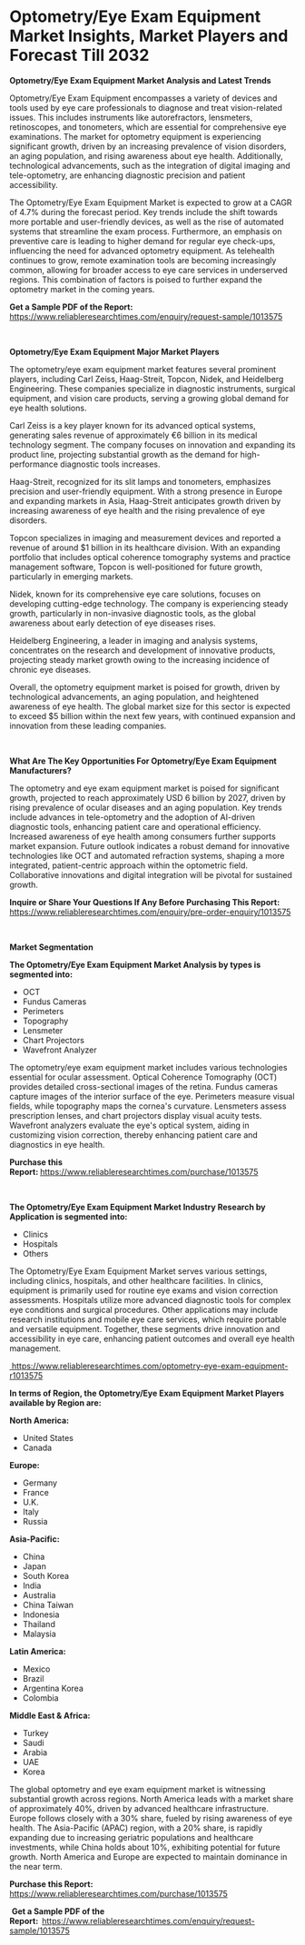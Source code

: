<p><h1>Optometry/Eye Exam Equipment Market Insights, Market Players and Forecast Till 2032</h1></p><p><strong>Optometry/Eye Exam Equipment Market Analysis and Latest Trends</strong></p>
<p><p>Optometry/Eye Exam Equipment encompasses a variety of devices and tools used by eye care professionals to diagnose and treat vision-related issues. This includes instruments like autorefractors, lensmeters, retinoscopes, and tonometers, which are essential for comprehensive eye examinations. The market for optometry equipment is experiencing significant growth, driven by an increasing prevalence of vision disorders, an aging population, and rising awareness about eye health. Additionally, technological advancements, such as the integration of digital imaging and tele-optometry, are enhancing diagnostic precision and patient accessibility.</p><p>The Optometry/Eye Exam Equipment Market is expected to grow at a CAGR of 4.7% during the forecast period. Key trends include the shift towards more portable and user-friendly devices, as well as the rise of automated systems that streamline the exam process. Furthermore, an emphasis on preventive care is leading to higher demand for regular eye check-ups, influencing the need for advanced optometry equipment. As telehealth continues to grow, remote examination tools are becoming increasingly common, allowing for broader access to eye care services in underserved regions. This combination of factors is poised to further expand the optometry market in the coming years.</p></p>
<p><strong>Get a Sample PDF of the Report:&nbsp;</strong> <a href="https://www.reliableresearchtimes.com/enquiry/request-sample/1013575?utm_campaign=2220&utm_medium=2&utm_source=Github&utm_content=ia&utm_term=16042025&utm_id=optometryeye-exam-equipment">https://www.reliableresearchtimes.com/enquiry/request-sample/1013575</a></p>
<p>&nbsp;</p>
<p><strong>Optometry/Eye Exam Equipment Major Market Players</strong></p>
<p><p>The optometry/eye exam equipment market features several prominent players, including Carl Zeiss, Haag-Streit, Topcon, Nidek, and Heidelberg Engineering. These companies specialize in diagnostic instruments, surgical equipment, and vision care products, serving a growing global demand for eye health solutions.</p><p>Carl Zeiss is a key player known for its advanced optical systems, generating sales revenue of approximately €6 billion in its medical technology segment. The company focuses on innovation and expanding its product line, projecting substantial growth as the demand for high-performance diagnostic tools increases.</p><p>Haag-Streit, recognized for its slit lamps and tonometers, emphasizes precision and user-friendly equipment. With a strong presence in Europe and expanding markets in Asia, Haag-Streit anticipates growth driven by increasing awareness of eye health and the rising prevalence of eye disorders.</p><p>Topcon specializes in imaging and measurement devices and reported a revenue of around $1 billion in its healthcare division. With an expanding portfolio that includes optical coherence tomography systems and practice management software, Topcon is well-positioned for future growth, particularly in emerging markets.</p><p>Nidek, known for its comprehensive eye care solutions, focuses on developing cutting-edge technology. The company is experiencing steady growth, particularly in non-invasive diagnostic tools, as the global awareness about early detection of eye diseases rises.</p><p>Heidelberg Engineering, a leader in imaging and analysis systems, concentrates on the research and development of innovative products, projecting steady market growth owing to the increasing incidence of chronic eye diseases.</p><p>Overall, the optometry equipment market is poised for growth, driven by technological advancements, an aging population, and heightened awareness of eye health. The global market size for this sector is expected to exceed $5 billion within the next few years, with continued expansion and innovation from these leading companies.</p></p>
<p>&nbsp;</p>
<p><strong>What Are The Key Opportunities For Optometry/Eye Exam Equipment Manufacturers?</strong></p>
<p><p>The optometry and eye exam equipment market is poised for significant growth, projected to reach approximately USD 6 billion by 2027, driven by rising prevalence of ocular diseases and an aging population. Key trends include advances in tele-optometry and the adoption of AI-driven diagnostic tools, enhancing patient care and operational efficiency. Increased awareness of eye health among consumers further supports market expansion. Future outlook indicates a robust demand for innovative technologies like OCT and automated refraction systems, shaping a more integrated, patient-centric approach within the optometric field. Collaborative innovations and digital integration will be pivotal for sustained growth.</p></p>
<p><strong>Inquire or Share Your Questions If Any Before Purchasing This Report:</strong> <a href="https://www.reliableresearchtimes.com/enquiry/pre-order-enquiry/1013575?utm_campaign=2220&utm_medium=2&utm_source=Github&utm_content=ia&utm_term=16042025&utm_id=optometryeye-exam-equipment">https://www.reliableresearchtimes.com/enquiry/pre-order-enquiry/1013575</a></p>
<p>&nbsp;</p>
<p><strong>Market Segmentation</strong></p>
<p><strong>The Optometry/Eye Exam Equipment Market Analysis by types is segmented into:</strong></p>
<p><ul><li>OCT</li><li>Fundus Cameras</li><li>Perimeters</li><li>Topography</li><li>Lensmeter</li><li>Chart Projectors</li><li>Wavefront Analyzer</li></ul></p>
<p><p>The optometry/eye exam equipment market includes various technologies essential for ocular assessment. Optical Coherence Tomography (OCT) provides detailed cross-sectional images of the retina. Fundus cameras capture images of the interior surface of the eye. Perimeters measure visual fields, while topography maps the cornea's curvature. Lensmeters assess prescription lenses, and chart projectors display visual acuity tests. Wavefront analyzers evaluate the eye's optical system, aiding in customizing vision correction, thereby enhancing patient care and diagnostics in eye health.</p></p>
<p><strong>Purchase this Report:&nbsp;</strong><a href="https://www.reliableresearchtimes.com/purchase/1013575?utm_campaign=2220&utm_medium=2&utm_source=Github&utm_content=ia&utm_term=16042025&utm_id=optometryeye-exam-equipment">https://www.reliableresearchtimes.com/purchase/1013575</a></p>
<p>&nbsp;</p>
<p><strong>The Optometry/Eye Exam Equipment Market Industry Research by Application is segmented into:</strong></p>
<p><ul><li>Clinics</li><li>Hospitals</li><li>Others</li></ul></p>
<p><p>The Optometry/Eye Exam Equipment Market serves various settings, including clinics, hospitals, and other healthcare facilities. In clinics, equipment is primarily used for routine eye exams and vision correction assessments. Hospitals utilize more advanced diagnostic tools for complex eye conditions and surgical procedures. Other applications may include research institutions and mobile eye care services, which require portable and versatile equipment. Together, these segments drive innovation and accessibility in eye care, enhancing patient outcomes and overall eye health management.</p></p>
<p><a href="https://www.reliableresearchtimes.com/optometry-eye-exam-equipment-r1013575?utm_campaign=2220&utm_medium=2&utm_source=Github&utm_content=ia&utm_term=16042025&utm_id=optometryeye-exam-equipment">&nbsp;https://www.reliableresearchtimes.com/optometry-eye-exam-equipment-r1013575</a></p>
<p><strong>In terms of Region, the Optometry/Eye Exam Equipment Market Players available by Region are:</strong></p>
<p>
    <p> <strong> North America: </strong>
        <ul>
            <li>United States</li>
            <li>Canada</li>
        </ul>
        </p> 
    <p> <strong> Europe: </strong>
        <ul>
            <li>Germany</li>
            <li>France</li>
            <li>U.K.</li>
            <li>Italy</li>
            <li>Russia</li>
        </ul>
        </p> 
    <p> <strong> Asia-Pacific: </strong>
        <ul>
            <li>China</li>
            <li>Japan</li>
            <li>South Korea</li>
            <li>India</li>
            <li>Australia</li>
            <li>China Taiwan</li>
            <li>Indonesia</li>
            <li>Thailand</li>
            <li>Malaysia</li>
        </ul>
        </p> 
    <p> <strong> Latin America: </strong>
        <ul>
            <li>Mexico</li>
            <li>Brazil</li>
            <li>Argentina Korea</li>
            <li>Colombia</li>
        </ul>
        </p> 
    <p> <strong> Middle East & Africa: </strong>
        <ul>
            <li>Turkey</li>
            <li>Saudi</li>
            <li>Arabia</li>
            <li>UAE</li>
            <li>Korea</li>
        </ul>
    </p>
    </p>
<p><p>The global optometry and eye exam equipment market is witnessing substantial growth across regions. North America leads with a market share of approximately 40%, driven by advanced healthcare infrastructure. Europe follows closely with a 30% share, fueled by rising awareness of eye health. The Asia-Pacific (APAC) region, with a 20% share, is rapidly expanding due to increasing geriatric populations and healthcare investments, while China holds about 10%, exhibiting potential for future growth. North America and Europe are expected to maintain dominance in the near term.</p></p>
<p><strong>Purchase this Report: </strong><a href="https://www.reliableresearchtimes.com/purchase/1013575?utm_campaign=2220&utm_medium=2&utm_source=Github&utm_content=ia&utm_term=16042025&utm_id=optometryeye-exam-equipment">https://www.reliableresearchtimes.com/purchase/1013575</a></p>
<p>&nbsp;<strong>Get a Sample PDF of the Report:&nbsp;&nbsp;</strong><a href="https://www.reliableresearchtimes.com/enquiry/request-sample/1013575?utm_campaign=2220&utm_medium=2&utm_source=Github&utm_content=ia&utm_term=16042025&utm_id=optometryeye-exam-equipment">https://www.reliableresearchtimes.com/enquiry/request-sample/1013575</a></p>
<p><strong></strong></p>
<p><p></p><p></p><p></p></p>